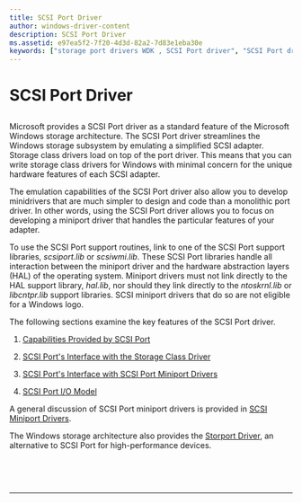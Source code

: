 ```yaml
---
title: SCSI Port Driver
author: windows-driver-content
description: SCSI Port Driver
ms.assetid: e97ea5f2-7f20-4d3d-82a2-7d83e1eba30e
keywords: ["storage port drivers WDK , SCSI Port driver", "SCSI Port drivers WDK storage"]
---
```


# SCSI Port Driver


## <span id="ddk_scsi_port_driver_kg"></span><span id="DDK_SCSI_PORT_DRIVER_KG"></span>


Microsoft provides a SCSI Port driver as a standard feature of the Microsoft Windows storage architecture. The SCSI Port driver streamlines the Windows storage subsystem by emulating a simplified SCSI adapter. Storage class drivers load on top of the port driver. This means that you can write storage class drivers for Windows with minimal concern for the unique hardware features of each SCSI adapter.

The emulation capabilities of the SCSI Port driver also allow you to develop minidrivers that are much simpler to design and code than a monolithic port driver. In other words, using the SCSI Port driver allows you to focus on developing a miniport driver that handles the particular features of your adapter.

To use the SCSI Port support routines, link to one of the SCSI Port support libraries, *scsiport.lib* or *scsiwmi.lib*. These SCSI Port libraries handle all interaction between the miniport driver and the hardware abstraction layers (HAL) of the operating system. Miniport drivers must not link directly to the HAL support library, *hal.lib*, nor should they link directly to the *ntoskrnl.lib* or *libcntpr.lib* support libraries. SCSI miniport drivers that do so are not eligible for a Windows logo.

The following sections examine the key features of the SCSI Port driver.

1.  [Capabilities Provided by SCSI Port](capabilities-provided-by-scsi-port.md)

2.  [SCSI Port's Interface with the Storage Class Driver](scsi-port-s-interface-with-the-storage-class-driver.md)

3.  [SCSI Port's Interface with SCSI Port Miniport Drivers](scsi-port-s-interface-with-scsi-port-miniport-drivers.md)

4.  [SCSI Port I/O Model](scsi-port-i-o-model.md)

A general discussion of SCSI Port miniport drivers is provided in [SCSI Miniport Drivers](scsi-miniport-drivers.md).

The Windows storage architecture also provides the [Storport Driver](storport-driver.md), an alternative to SCSI Port for high-performance devices.

 

 


--------------------


